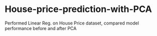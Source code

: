# House-price-prediction-with-PCA
Performed Linear Reg. on House Price dataset, compared model performance before and after PCA
